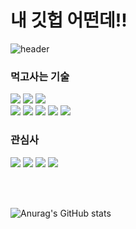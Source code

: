 # 내 깃헙 어떤데!!

![header](https://capsule-render.vercel.app/api?type=transparent&height=150&text=Hellow%20Code%20Mungtaeng-i&fontColor=C5715D&fontSize=30&fontAlign=40&stroke=594A54&fontAlignY=30&desc=by%20tiro044&descAlignY=50&descAlignX=90&descSize=12)

### 먹고사는 기술

<div align="left">
<img src="https://img.shields.io/badge/unity-000000?style=for-the-badge&logo=unity&logoColor=white">
<img src="https://img.shields.io/badge/csharp-512BD4?style=for-the-badge&logo=csharp&logoColor=white">
<img src="https://img.shields.io/badge/dotnet-512BD4?style=for-the-badge&logo=dotnet&logoColor=white">
</div>

<div align="left">
<img src="https://img.shields.io/badge/visualstudio-5C2D91?style=for-the-badge&logo=visualstudio&logoColor=white">
<img src="https://img.shields.io/badge/rider-000000?style=for-the-badge&logo=rider&logoColor=white">
<img src="https://img.shields.io/badge/androidstudio-000000?style=for-the-badge&logo=androidstudio&logoColor=white">
<img src="https://img.shields.io/badge/teamcity-000000?style=for-the-badge&logo=teamcity&logoColor=white">
<img src="https://img.shields.io/badge/jenkins-D24939?style=for-the-badge&logo=jenkins&logoColor=white">
</div>


### 관심사

<div align="left">
<img src="https://img.shields.io/badge/godotengine-000000?style=for-the-badge&logo=godotengine&logoColor=white">
<img src="https://img.shields.io/badge/java-000000?style=for-the-badge&logo=java&logoColor=white">
<img src="https://img.shields.io/badge/swift-000000?style=for-the-badge&logo=swift&logoColor=white">
<img src="https://img.shields.io/badge/cplusplus-000000?style=for-the-badge&logo=cplusplus&logoColor=white">
</div>

<br><br>

![Anurag's GitHub stats](https://github-readme-stats.vercel.app/api?username=TIRO044&show_icons=true&theme=calm)

<!--
**TIRO044/TIRO044** is a ✨ _special_ ✨ repository because its `README.md` (this file) appears on your GitHub profile.

Here are some ideas to get you started:

- 🔭 I’m currently working on ...
- 🌱 I’m currently learning ...
- 👯 I’m looking to collaborate on ...
- 🤔 I’m looking for help with ...
- 💬 Ask me about ...
- 📫 How to reach me: ...
- 😄 Pronouns: ...
- ⚡ Fun fact: ...
-->
